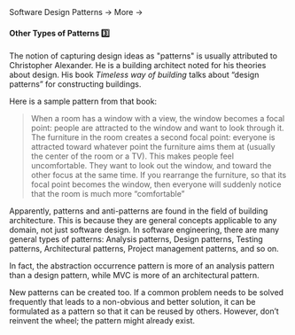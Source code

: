 <link rel="stylesheet" href="{{baseUrl}}/css/textbook.css">

<div class="website-content">

<div id="path">Software Design Patterns &rarr; More &rarr;</div>

<div id="title">

#### Other Types of Patterns :three:

</div>

<div id="body">

The notion of capturing design ideas as "patterns" is usually attributed to Christopher Alexander. He is a building architect noted for his theories about design. His book _Timeless way of building_ talks about “design patterns” for constructing buildings.

Here is a sample pattern from that book:

> When a room has a window with a view, the window becomes a focal point: people are attracted to the window and want to look through it. The furniture in the room creates a second focal point:
> everyone is attracted toward whatever point the furniture aims them at (usually the center of the room or a TV). This makes people feel uncomfortable. They want to look out the window,
> and toward the other focus at the same time. If you rearrange the furniture, so that its focal point becomes the window, then everyone will suddenly notice that the
> room is much more “comfortable”

Apparently, patterns and anti-patterns are found in the field of building architecture. This is because they are general concepts applicable to any domain, not just software design. In software engineering, there are many general types of patterns: Analysis patterns, Design patterns, Testing patterns, Architectural patterns, Project management patterns, and so on.

In fact, the abstraction occurrence pattern is more of an analysis pattern than a design pattern, while MVC is more of an architectural pattern.

New patterns can be created too. If a common problem needs to be solved frequently that leads to a non-obvious and better solution, it can be formulated as a pattern so that it can be reused by others. However, don’t reinvent the wheel; the pattern might already exist.

</div>

<div id="extras">

<include src="exercises.md" />

</div>

</div>

